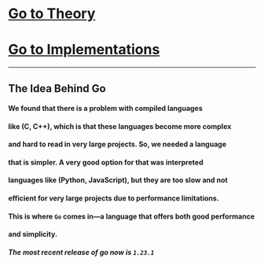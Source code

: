 # [Go to Theory](./Theory/Theory.md)
# [Go to Implementations](./Implementations/Implementations.md)
<hr/>

## The Idea Behind Go
#### We found that there is a problem with compiled languages
#### like (C, C++), which is that these languages become more complex
#### and hard to read in very large projects. So, we needed a language
#### that is simpler. A very good option for that was interpreted
#### languages like (Python, JavaScript), but they are too slow and not
#### efficient for very large projects due to performance limitations.
#### This is where `Go` comes in—a language that offers both good performance
#### and simplicity.



##### **The most recent release of go now is `1.23.1`**

       










